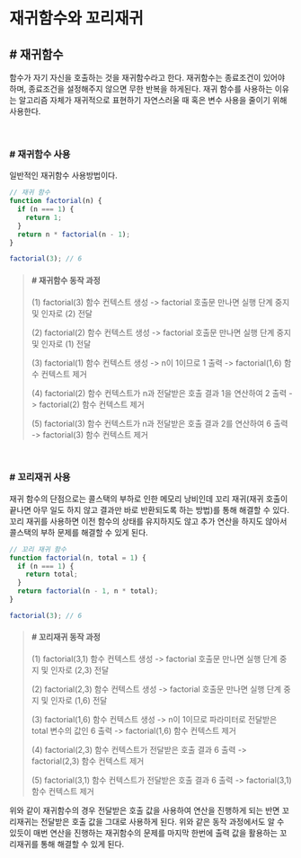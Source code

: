 # **재귀함수와 꼬리재귀**

## **# 재귀함수**

함수가 자기 자신을 호출하는 것을 재귀함수라고 한다. 재귀함수는 종료조건이 있어야 하며, 종료조건을 설정해주지 않으면 무한 반복을 하게된다. 재귀 함수를 사용하는 이유는 알고리즘 자체가 재귀적으로 표현하기 자연스러울 때 혹은 변수 사용을 줄이기 위해 사용한다.

<br>

### **# 재귀함수 사용**

일반적인 재귀함수 사용방법이다.

```js
// 재귀 함수
function factorial(n) {
  if (n === 1) {
    return 1;
  }
  return n * factorial(n - 1);
}

factorial(3); // 6
```

> #### **# 재귀함수 동작 과정**
>
> (1) factorial(3) 함수 컨텍스트 생성 -> factorial 호출문 만나면 실행 단계 중지 및 인자로 (2) 전달
>
> (2) factorial(2) 함수 컨텍스트 생성 -> factorial 호출문 만나면 실행 단계 중지 및 인자로 (1) 전달
>
> (3) factorial(1) 함수 컨텍스트 생성 -> n이 1이므로 1 출력 -> factorial(1,6) 함수 컨텍스트 제거
>
> (4) factorial(2) 함수 컨텍스트가 n과 전달받은 호출 결과 1을 연산하여 2 출력 -> factorial(2) 함수 컨텍스트 제거
>
> (5) factorial(3) 함수 컨텍스트가 n과 전달받은 호출 결과 2를 연산하여 6 출력 -> factorial(3) 함수 컨텍스트 제거

<br>

### **# 꼬리재귀 사용**

재귀 함수의 단점으로는 콜스택의 부하로 인한 메모리 낭비인데 꼬리 재귀(재귀 호출이 끝나면 아무 일도 하지 않고 결과만 바로 반환되도록 하는 방법)를 통해 해결할 수 있다. 꼬리 재귀를 사용하면 이전 함수의 상태를 유지하지도 않고 추가 연산을 하지도 않아서 콜스택의 부하 문제를 해결할 수 있게 된다.

```js
// 꼬리 재귀 함수
function factorial(n, total = 1) {
  if (n === 1) {
    return total;
  }
  return factorial(n - 1, n * total);
}

factorial(3); // 6
```

> #### **# 꼬리재귀 동작 과정**
>
> (1) factorial(3,1) 함수 컨텍스트 생성 -> factorial 호출문 만나면 실행 단계 중지 및 인자로 (2,3) 전달
>
> (2) factorial(2,3) 함수 컨텍스트 생성 -> factorial 호출문 만나면 실행 단계 중지 및 인자로 (1,6) 전달
>
> (3) factorial(1,6) 함수 컨텍스트 생성 -> n이 1이므로 파라미터로 전달받은 total 변수의 값인 6 출력 -> factorial(1,6) 함수 컨텍스트 제거
>
> (4) factorial(2,3) 함수 컨텍스트가 전달받은 호출 결과 6 출력 -> factorial(2,3) 함수 컨텍스트 제거
>
> (5) factorial(3,1) 함수 컨텍스트가 전달받은 호출 결과 6 출력 -> factorial(3,1) 함수 컨텍스트 제거

위와 같이 재귀함수의 경우 전달받은 호출 값을 사용하여 연산을 진행하게 되는 반면 꼬리재귀는 전달받은 호출 값을 그대로 사용하게 된다. 위와 같은 동작 과정에서도 알 수 있듯이 매번 연산을 진행하는 재귀함수의 문제를 마지막 한번에 출력 값을 활용하는 꼬리재귀를 통해 해결할 수 있게 된다.

<br>
